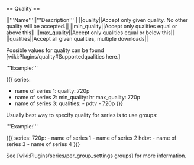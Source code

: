 == Quality ==

||'''Name'''||'''Description'''||
||quality||Accept only given quality. No other quality will be accepted.||
||min_quality||Accept only qualities equal or above this||
||max_quality||Accept only qualities equal or below this||
||qualities||Accept all given qualities, multiple downloads||

Possible values for quality can be found [wiki:Plugins/quality#Supportedqualities here.]

'''Example:'''

{{{
series:
  - name of series 1:
      quality: 720p
  - name of series 2:
      min_quality: hr
      max_quality: 720p
  - name of series 3:
      qualities:
        - pdtv
        - 720p
}}}

Usually best way to specify quality for series is to use groups:

'''Example:'''

{{{
series:
  720p:
    - name of series 1
    - name of series 2
  hdtv:
    - name of series 3
    - name of series 4
}}}

See [wiki:Plugins/series/per_group_settings groups] for more information.
